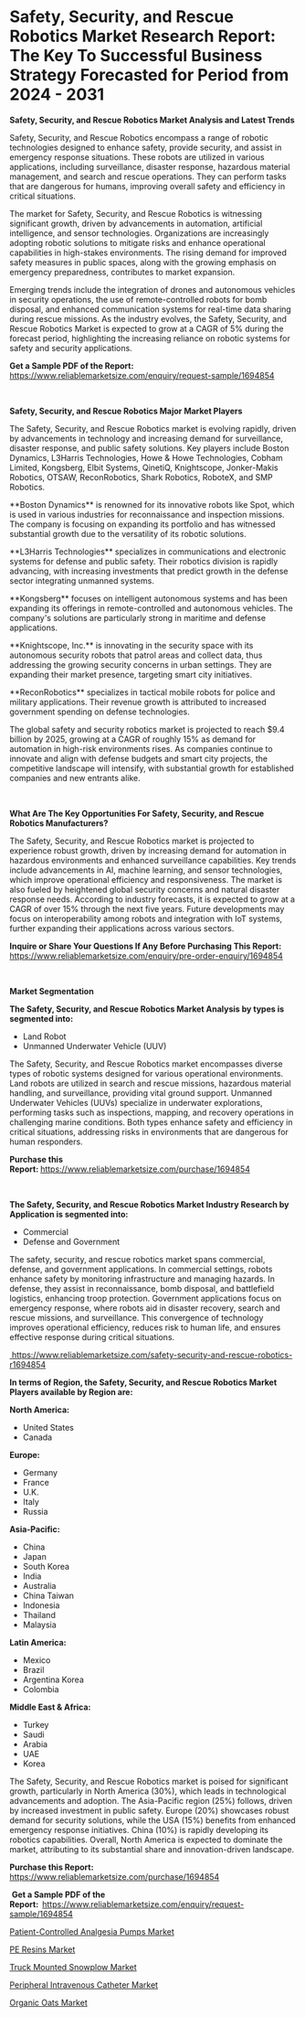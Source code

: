 <p><h1>Safety, Security, and Rescue Robotics Market Research Report: The Key To Successful Business Strategy Forecasted for Period from 2024 - 2031</h1></p><p><strong>Safety, Security, and Rescue Robotics Market Analysis and Latest Trends</strong></p>
<p><p>Safety, Security, and Rescue Robotics encompass a range of robotic technologies designed to enhance safety, provide security, and assist in emergency response situations. These robots are utilized in various applications, including surveillance, disaster response, hazardous material management, and search and rescue operations. They can perform tasks that are dangerous for humans, improving overall safety and efficiency in critical situations.</p><p>The market for Safety, Security, and Rescue Robotics is witnessing significant growth, driven by advancements in automation, artificial intelligence, and sensor technologies. Organizations are increasingly adopting robotic solutions to mitigate risks and enhance operational capabilities in high-stakes environments. The rising demand for improved safety measures in public spaces, along with the growing emphasis on emergency preparedness, contributes to market expansion.</p><p>Emerging trends include the integration of drones and autonomous vehicles in security operations, the use of remote-controlled robots for bomb disposal, and enhanced communication systems for real-time data sharing during rescue missions. As the industry evolves, the Safety, Security, and Rescue Robotics Market is expected to grow at a CAGR of 5% during the forecast period, highlighting the increasing reliance on robotic systems for safety and security applications.</p></p>
<p><strong>Get a Sample PDF of the Report:&nbsp;</strong> <a href="https://www.reliablemarketsize.com/enquiry/request-sample/1694854?utm_campaign=1836&utm_medium=2&utm_source=Github&utm_content=ia&utm_term=17122024&utm_id=safety-security-and-rescue-robotics">https://www.reliablemarketsize.com/enquiry/request-sample/1694854</a></p>
<p>&nbsp;</p>
<p><strong>Safety, Security, and Rescue Robotics Major Market Players</strong></p>
<p><p>The Safety, Security, and Rescue Robotics market is evolving rapidly, driven by advancements in technology and increasing demand for surveillance, disaster response, and public safety solutions. Key players include Boston Dynamics, L3Harris Technologies, Howe & Howe Technologies, Cobham Limited, Kongsberg, Elbit Systems, QinetiQ, Knightscope, Jonker-Makis Robotics, OTSAW, ReconRobotics, Shark Robotics, RoboteX, and SMP Robotics.</p><p>**Boston Dynamics** is renowned for its innovative robots like Spot, which is used in various industries for reconnaissance and inspection missions. The company is focusing on expanding its portfolio and has witnessed substantial growth due to the versatility of its robotic solutions.</p><p>**L3Harris Technologies** specializes in communications and electronic systems for defense and public safety. Their robotics division is rapidly advancing, with increasing investments that predict growth in the defense sector integrating unmanned systems.</p><p>**Kongsberg** focuses on intelligent autonomous systems and has been expanding its offerings in remote-controlled and autonomous vehicles. The company's solutions are particularly strong in maritime and defense applications.</p><p>**Knightscope, Inc.** is innovating in the security space with its autonomous security robots that patrol areas and collect data, thus addressing the growing security concerns in urban settings. They are expanding their market presence, targeting smart city initiatives.</p><p>**ReconRobotics** specializes in tactical mobile robots for police and military applications. Their revenue growth is attributed to increased government spending on defense technologies.</p><p>The global safety and security robotics market is projected to reach $9.4 billion by 2025, growing at a CAGR of roughly 15% as demand for automation in high-risk environments rises. As companies continue to innovate and align with defense budgets and smart city projects, the competitive landscape will intensify, with substantial growth for established companies and new entrants alike.</p></p>
<p>&nbsp;</p>
<p><strong>What Are The Key Opportunities For Safety, Security, and Rescue Robotics Manufacturers?</strong></p>
<p><p>The Safety, Security, and Rescue Robotics market is projected to experience robust growth, driven by increasing demand for automation in hazardous environments and enhanced surveillance capabilities. Key trends include advancements in AI, machine learning, and sensor technologies, which improve operational efficiency and responsiveness. The market is also fueled by heightened global security concerns and natural disaster response needs. According to industry forecasts, it is expected to grow at a CAGR of over 15% through the next five years. Future developments may focus on interoperability among robots and integration with IoT systems, further expanding their applications across various sectors.</p></p>
<p><strong>Inquire or Share Your Questions If Any Before Purchasing This Report:</strong> <a href="https://www.reliablemarketsize.com/enquiry/pre-order-enquiry/1694854?utm_campaign=1836&utm_medium=2&utm_source=Github&utm_content=ia&utm_term=17122024&utm_id=safety-security-and-rescue-robotics">https://www.reliablemarketsize.com/enquiry/pre-order-enquiry/1694854</a></p>
<p>&nbsp;</p>
<p><strong>Market Segmentation</strong></p>
<p><strong>The Safety, Security, and Rescue Robotics Market Analysis by types is segmented into:</strong></p>
<p><ul><li>Land Robot</li><li>Unmanned Underwater Vehicle (UUV)</li></ul></p>
<p><p>The Safety, Security, and Rescue Robotics market encompasses diverse types of robotic systems designed for various operational environments. Land robots are utilized in search and rescue missions, hazardous material handling, and surveillance, providing vital ground support. Unmanned Underwater Vehicles (UUVs) specialize in underwater explorations, performing tasks such as inspections, mapping, and recovery operations in challenging marine conditions. Both types enhance safety and efficiency in critical situations, addressing risks in environments that are dangerous for human responders.</p></p>
<p><strong>Purchase this Report:&nbsp;</strong><a href="https://www.reliablemarketsize.com/purchase/1694854?utm_campaign=1836&utm_medium=2&utm_source=Github&utm_content=ia&utm_term=17122024&utm_id=safety-security-and-rescue-robotics">https://www.reliablemarketsize.com/purchase/1694854</a></p>
<p>&nbsp;</p>
<p><strong>The Safety, Security, and Rescue Robotics Market Industry Research by Application is segmented into:</strong></p>
<p><ul><li>Commercial</li><li>Defense and Government</li></ul></p>
<p><p>The safety, security, and rescue robotics market spans commercial, defense, and government applications. In commercial settings, robots enhance safety by monitoring infrastructure and managing hazards. In defense, they assist in reconnaissance, bomb disposal, and battlefield logistics, enhancing troop protection. Government applications focus on emergency response, where robots aid in disaster recovery, search and rescue missions, and surveillance. This convergence of technology improves operational efficiency, reduces risk to human life, and ensures effective response during critical situations.</p></p>
<p><a href="https://www.reliablemarketsize.com/safety-security-and-rescue-robotics-r1694854?utm_campaign=1836&utm_medium=2&utm_source=Github&utm_content=ia&utm_term=17122024&utm_id=safety-security-and-rescue-robotics">&nbsp;https://www.reliablemarketsize.com/safety-security-and-rescue-robotics-r1694854</a></p>
<p><strong>In terms of Region, the Safety, Security, and Rescue Robotics Market Players available by Region are:</strong></p>
<p>
    <p> <strong> North America: </strong>
        <ul>
            <li>United States</li>
            <li>Canada</li>
        </ul>
        </p> 
    <p> <strong> Europe: </strong>
        <ul>
            <li>Germany</li>
            <li>France</li>
            <li>U.K.</li>
            <li>Italy</li>
            <li>Russia</li>
        </ul>
        </p> 
    <p> <strong> Asia-Pacific: </strong>
        <ul>
            <li>China</li>
            <li>Japan</li>
            <li>South Korea</li>
            <li>India</li>
            <li>Australia</li>
            <li>China Taiwan</li>
            <li>Indonesia</li>
            <li>Thailand</li>
            <li>Malaysia</li>
        </ul>
        </p> 
    <p> <strong> Latin America: </strong>
        <ul>
            <li>Mexico</li>
            <li>Brazil</li>
            <li>Argentina Korea</li>
            <li>Colombia</li>
        </ul>
        </p> 
    <p> <strong> Middle East & Africa: </strong>
        <ul>
            <li>Turkey</li>
            <li>Saudi</li>
            <li>Arabia</li>
            <li>UAE</li>
            <li>Korea</li>
        </ul>
    </p>
    </p>
<p><p>The Safety, Security, and Rescue Robotics market is poised for significant growth, particularly in North America (30%), which leads in technological advancements and adoption. The Asia-Pacific region (25%) follows, driven by increased investment in public safety. Europe (20%) showcases robust demand for security solutions, while the USA (15%) benefits from enhanced emergency response initiatives. China (10%) is rapidly developing its robotics capabilities. Overall, North America is expected to dominate the market, attributing to its substantial share and innovation-driven landscape.</p></p>
<p><strong>Purchase this Report: </strong><a href="https://www.reliablemarketsize.com/purchase/1694854?utm_campaign=1836&utm_medium=2&utm_source=Github&utm_content=ia&utm_term=17122024&utm_id=safety-security-and-rescue-robotics">https://www.reliablemarketsize.com/purchase/1694854</a></p>
<p>&nbsp;<strong>Get a Sample PDF of the Report:&nbsp;&nbsp;</strong><a href="https://www.reliablemarketsize.com/enquiry/request-sample/1694854?utm_campaign=1836&utm_medium=2&utm_source=Github&utm_content=ia&utm_term=17122024&utm_id=safety-security-and-rescue-robotics">https://www.reliablemarketsize.com/enquiry/request-sample/1694854</a></p>
<p><strong></strong></p>
<p><p><a href="https://www.linkedin.com/pulse/patient-controlled-analgesia-pumps-market-forecast-report-ag8nf?utm_campaign=1836&utm_medium=2&utm_source=Github&utm_content=ia&utm_term=17122024&utm_id=safety-security-and-rescue-robotics">Patient-Controlled Analgesia Pumps Market</a></p><p><a href="https://www.linkedin.com/pulse/a-mkt-nova-vc8zf?utm_campaign=1836&utm_medium=2&utm_source=Github&utm_content=ia&utm_term=17122024&utm_id=safety-security-and-rescue-robotics">PE Resins Market</a></p><p><a href="https://github.com/mabutironaldo/Market-Research-Report-List-6/blob/main/truck-mounted-snowplow-market.md?utm_campaign=1836&utm_medium=2&utm_source=Github&utm_content=ia&utm_term=17122024&utm_id=safety-security-and-rescue-robotics">Truck Mounted Snowplow Market</a></p><p><a href="https://www.linkedin.com/pulse/forecasting-peripheral-intravenous-catheter-market-expected-h19mf?utm_campaign=1836&utm_medium=2&utm_source=Github&utm_content=ia&utm_term=17122024&utm_id=safety-security-and-rescue-robotics">Peripheral Intravenous Catheter Market</a></p><p><a href="https://www.linkedin.com/pulse/global-organic-oats-market-report-2024-2031-size-share-growth-zrpif?utm_campaign=1836&utm_medium=2&utm_source=Github&utm_content=ia&utm_term=17122024&utm_id=safety-security-and-rescue-robotics">Organic Oats Market</a></p></p>
